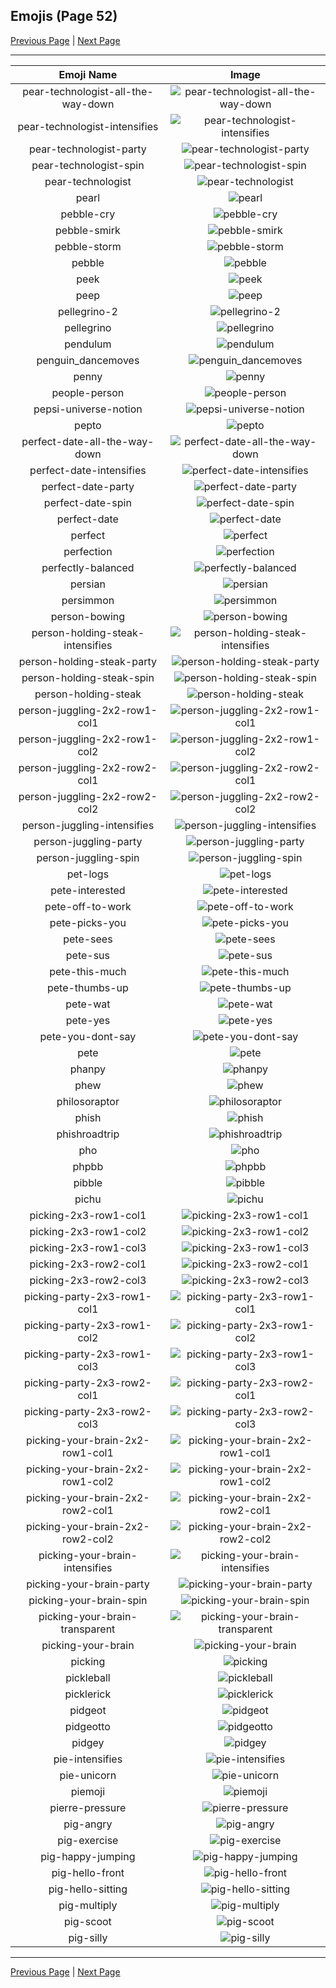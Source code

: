 
## Emojis (Page 52)

[Previous Page](/docs/hny/page-p-0051.md)
  | [Next Page](/docs/hny/page-p-0053.md)

<hr />

|Emoji Name|Image|
| :-: | :-: |
|pear-technologist-all-the-way-down| ![pear-technologist-all-the-way-down](/emojis/hny/pear-technologist-all-the-way-down.gif)|
|pear-technologist-intensifies| ![pear-technologist-intensifies](/emojis/hny/pear-technologist-intensifies.gif)|
|pear-technologist-party| ![pear-technologist-party](/emojis/hny/pear-technologist-party.gif)|
|pear-technologist-spin| ![pear-technologist-spin](/emojis/hny/pear-technologist-spin.gif)|
|pear-technologist| ![pear-technologist](/emojis/hny/pear-technologist.png)|
|pearl| ![pearl](/emojis/hny/pearl.png)|
|pebble-cry| ![pebble-cry](/emojis/hny/pebble-cry.png)|
|pebble-smirk| ![pebble-smirk](/emojis/hny/pebble-smirk.png)|
|pebble-storm| ![pebble-storm](/emojis/hny/pebble-storm.png)|
|pebble| ![pebble](/emojis/hny/pebble.png)|
|peek| ![peek](/emojis/hny/peek.gif)|
|peep| ![peep](/emojis/hny/peep.png)|
|pellegrino-2| ![pellegrino-2](/emojis/hny/pellegrino-2.png)|
|pellegrino| ![pellegrino](/emojis/hny/pellegrino.png)|
|pendulum| ![pendulum](/emojis/hny/pendulum.gif)|
|penguin_dancemoves| ![penguin_dancemoves](/emojis/hny/penguin_dancemoves.gif)|
|penny| ![penny](/emojis/hny/penny.png)|
|people-person| ![people-person](/emojis/hny/people-person.gif)|
|pepsi-universe-notion| ![pepsi-universe-notion](/emojis/hny/pepsi-universe-notion.png)|
|pepto| ![pepto](/emojis/hny/pepto.png)|
|perfect-date-all-the-way-down| ![perfect-date-all-the-way-down](/emojis/hny/perfect-date-all-the-way-down.gif)|
|perfect-date-intensifies| ![perfect-date-intensifies](/emojis/hny/perfect-date-intensifies.gif)|
|perfect-date-party| ![perfect-date-party](/emojis/hny/perfect-date-party.gif)|
|perfect-date-spin| ![perfect-date-spin](/emojis/hny/perfect-date-spin.gif)|
|perfect-date| ![perfect-date](/emojis/hny/perfect-date.png)|
|perfect| ![perfect](/emojis/hny/perfect.jpg)|
|perfection| ![perfection](/emojis/hny/perfection.png)|
|perfectly-balanced| ![perfectly-balanced](/emojis/hny/perfectly-balanced.png)|
|persian| ![persian](/emojis/hny/persian.png)|
|persimmon| ![persimmon](/emojis/hny/persimmon.png)|
|person-bowing| ![person-bowing](/emojis/hny/person-bowing.png)|
|person-holding-steak-intensifies| ![person-holding-steak-intensifies](/emojis/hny/person-holding-steak-intensifies.gif)|
|person-holding-steak-party| ![person-holding-steak-party](/emojis/hny/person-holding-steak-party.gif)|
|person-holding-steak-spin| ![person-holding-steak-spin](/emojis/hny/person-holding-steak-spin.gif)|
|person-holding-steak| ![person-holding-steak](/emojis/hny/person-holding-steak.png)|
|person-juggling-2x2-row1-col1| ![person-juggling-2x2-row1-col1](/emojis/hny/person-juggling-2x2-row1-col1.png)|
|person-juggling-2x2-row1-col2| ![person-juggling-2x2-row1-col2](/emojis/hny/person-juggling-2x2-row1-col2.png)|
|person-juggling-2x2-row2-col1| ![person-juggling-2x2-row2-col1](/emojis/hny/person-juggling-2x2-row2-col1.png)|
|person-juggling-2x2-row2-col2| ![person-juggling-2x2-row2-col2](/emojis/hny/person-juggling-2x2-row2-col2.png)|
|person-juggling-intensifies| ![person-juggling-intensifies](/emojis/hny/person-juggling-intensifies.gif)|
|person-juggling-party| ![person-juggling-party](/emojis/hny/person-juggling-party.gif)|
|person-juggling-spin| ![person-juggling-spin](/emojis/hny/person-juggling-spin.gif)|
|pet-logs| ![pet-logs](/emojis/hny/pet-logs.gif)|
|pete-interested| ![pete-interested](/emojis/hny/pete-interested.png)|
|pete-off-to-work| ![pete-off-to-work](/emojis/hny/pete-off-to-work.png)|
|pete-picks-you| ![pete-picks-you](/emojis/hny/pete-picks-you.png)|
|pete-sees| ![pete-sees](/emojis/hny/pete-sees.png)|
|pete-sus| ![pete-sus](/emojis/hny/pete-sus.png)|
|pete-this-much| ![pete-this-much](/emojis/hny/pete-this-much.png)|
|pete-thumbs-up| ![pete-thumbs-up](/emojis/hny/pete-thumbs-up.png)|
|pete-wat| ![pete-wat](/emojis/hny/pete-wat.png)|
|pete-yes| ![pete-yes](/emojis/hny/pete-yes.png)|
|pete-you-dont-say| ![pete-you-dont-say](/emojis/hny/pete-you-dont-say.png)|
|pete| ![pete](/emojis/hny/pete.png)|
|phanpy| ![phanpy](/emojis/hny/phanpy.png)|
|phew| ![phew](/emojis/hny/phew.png)|
|philosoraptor| ![philosoraptor](/emojis/hny/philosoraptor.png)|
|phish| ![phish](/emojis/hny/phish.png)|
|phishroadtrip| ![phishroadtrip](/emojis/hny/phishroadtrip.png)|
|pho| ![pho](/emojis/hny/pho.png)|
|phpbb| ![phpbb](/emojis/hny/phpbb.png)|
|pibble| ![pibble](/emojis/hny/pibble.png)|
|pichu| ![pichu](/emojis/hny/pichu.png)|
|picking-2x3-row1-col1| ![picking-2x3-row1-col1](/emojis/hny/picking-2x3-row1-col1.png)|
|picking-2x3-row1-col2| ![picking-2x3-row1-col2](/emojis/hny/picking-2x3-row1-col2.png)|
|picking-2x3-row1-col3| ![picking-2x3-row1-col3](/emojis/hny/picking-2x3-row1-col3.png)|
|picking-2x3-row2-col1| ![picking-2x3-row2-col1](/emojis/hny/picking-2x3-row2-col1.png)|
|picking-2x3-row2-col3| ![picking-2x3-row2-col3](/emojis/hny/picking-2x3-row2-col3.png)|
|picking-party-2x3-row1-col1| ![picking-party-2x3-row1-col1](/emojis/hny/picking-party-2x3-row1-col1.gif)|
|picking-party-2x3-row1-col2| ![picking-party-2x3-row1-col2](/emojis/hny/picking-party-2x3-row1-col2.gif)|
|picking-party-2x3-row1-col3| ![picking-party-2x3-row1-col3](/emojis/hny/picking-party-2x3-row1-col3.gif)|
|picking-party-2x3-row2-col1| ![picking-party-2x3-row2-col1](/emojis/hny/picking-party-2x3-row2-col1.gif)|
|picking-party-2x3-row2-col3| ![picking-party-2x3-row2-col3](/emojis/hny/picking-party-2x3-row2-col3.gif)|
|picking-your-brain-2x2-row1-col1| ![picking-your-brain-2x2-row1-col1](/emojis/hny/picking-your-brain-2x2-row1-col1.png)|
|picking-your-brain-2x2-row1-col2| ![picking-your-brain-2x2-row1-col2](/emojis/hny/picking-your-brain-2x2-row1-col2.png)|
|picking-your-brain-2x2-row2-col1| ![picking-your-brain-2x2-row2-col1](/emojis/hny/picking-your-brain-2x2-row2-col1.png)|
|picking-your-brain-2x2-row2-col2| ![picking-your-brain-2x2-row2-col2](/emojis/hny/picking-your-brain-2x2-row2-col2.png)|
|picking-your-brain-intensifies| ![picking-your-brain-intensifies](/emojis/hny/picking-your-brain-intensifies.gif)|
|picking-your-brain-party| ![picking-your-brain-party](/emojis/hny/picking-your-brain-party.gif)|
|picking-your-brain-spin| ![picking-your-brain-spin](/emojis/hny/picking-your-brain-spin.gif)|
|picking-your-brain-transparent| ![picking-your-brain-transparent](/emojis/hny/picking-your-brain-transparent.png)|
|picking-your-brain| ![picking-your-brain](/emojis/hny/picking-your-brain.png)|
|picking| ![picking](/emojis/hny/picking.png)|
|pickleball| ![pickleball](/emojis/hny/pickleball.png)|
|picklerick| ![picklerick](/emojis/hny/picklerick.png)|
|pidgeot| ![pidgeot](/emojis/hny/pidgeot.png)|
|pidgeotto| ![pidgeotto](/emojis/hny/pidgeotto.png)|
|pidgey| ![pidgey](/emojis/hny/pidgey.png)|
|pie-intensifies| ![pie-intensifies](/emojis/hny/pie-intensifies.gif)|
|pie-unicorn| ![pie-unicorn](/emojis/hny/pie-unicorn.gif)|
|piemoji| ![piemoji](/emojis/hny/piemoji.png)|
|pierre-pressure| ![pierre-pressure](/emojis/hny/pierre-pressure.jpg)|
|pig-angry| ![pig-angry](/emojis/hny/pig-angry.gif)|
|pig-exercise| ![pig-exercise](/emojis/hny/pig-exercise.gif)|
|pig-happy-jumping| ![pig-happy-jumping](/emojis/hny/pig-happy-jumping.gif)|
|pig-hello-front| ![pig-hello-front](/emojis/hny/pig-hello-front.gif)|
|pig-hello-sitting| ![pig-hello-sitting](/emojis/hny/pig-hello-sitting.gif)|
|pig-multiply| ![pig-multiply](/emojis/hny/pig-multiply.gif)|
|pig-scoot| ![pig-scoot](/emojis/hny/pig-scoot.gif)|
|pig-silly| ![pig-silly](/emojis/hny/pig-silly.gif)|

<hr/>

[Previous Page](/docs/hny/page-p-0051.md)
  | [Next Page](/docs/hny/page-p-0053.md)